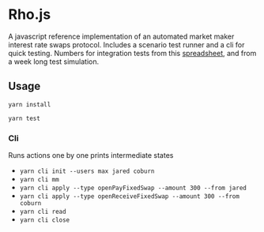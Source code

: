 # Rho.js

A javascript reference implementation of an automated market maker interest rate swaps protocol. Includes a scenario test runner and a cli for quick testing. Numbers for integration tests from this [spreadsheet](https://docs.google.com/spreadsheets/d/1TB2Z3tRs5bjWrhqix3-gdbVwpWC7m1a4KeHwgws4Tkg/edit#gid=1157878981), and from a week long test simulation.

## Usage

```
yarn install
```

```
yarn test
```

### Cli

Runs actions one by one prints intermediate states

-   `yarn cli init --users max jared coburn`
-   `yarn cli mm`
-   `yarn cli apply --type openPayFixedSwap --amount 300 --from jared`
-   `yarn cli apply --type openReceiveFixedSwap --amount 300 --from coburn`
-   `yarn cli read`
-   `yarn cli close`
